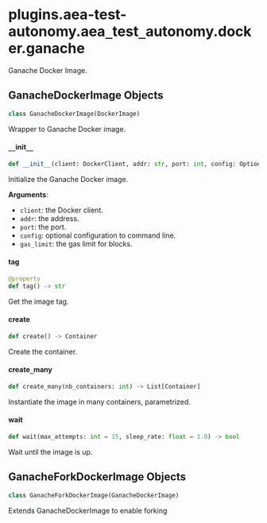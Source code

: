 <a id="plugins.aea-test-autonomy.aea_test_autonomy.docker.ganache"></a>

# plugins.aea-test-autonomy.aea`_`test`_`autonomy.docker.ganache

Ganache Docker Image.

<a id="plugins.aea-test-autonomy.aea_test_autonomy.docker.ganache.GanacheDockerImage"></a>

## GanacheDockerImage Objects

```python
class GanacheDockerImage(DockerImage)
```

Wrapper to Ganache Docker image.

<a id="plugins.aea-test-autonomy.aea_test_autonomy.docker.ganache.GanacheDockerImage.__init__"></a>

#### `__`init`__`

```python
def __init__(client: DockerClient, addr: str, port: int, config: Optional[Dict] = None, gas_limit: str = "0x9184e72a000")
```

Initialize the Ganache Docker image.

**Arguments**:

- `client`: the Docker client.
- `addr`: the address.
- `port`: the port.
- `config`: optional configuration to command line.
- `gas_limit`: the gas limit for blocks.

<a id="plugins.aea-test-autonomy.aea_test_autonomy.docker.ganache.GanacheDockerImage.tag"></a>

#### tag

```python
@property
def tag() -> str
```

Get the image tag.

<a id="plugins.aea-test-autonomy.aea_test_autonomy.docker.ganache.GanacheDockerImage.create"></a>

#### create

```python
def create() -> Container
```

Create the container.

<a id="plugins.aea-test-autonomy.aea_test_autonomy.docker.ganache.GanacheDockerImage.create_many"></a>

#### create`_`many

```python
def create_many(nb_containers: int) -> List[Container]
```

Instantiate the image in many containers, parametrized.

<a id="plugins.aea-test-autonomy.aea_test_autonomy.docker.ganache.GanacheDockerImage.wait"></a>

#### wait

```python
def wait(max_attempts: int = 15, sleep_rate: float = 1.0) -> bool
```

Wait until the image is up.

<a id="plugins.aea-test-autonomy.aea_test_autonomy.docker.ganache.GanacheForkDockerImage"></a>

## GanacheForkDockerImage Objects

```python
class GanacheForkDockerImage(GanacheDockerImage)
```

Extends GanacheDockerImage to enable forking

